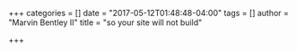 +++
categories = []
date = "2017-05-12T01:48:48-04:00"
tags = []
author = "Marvin Bentley II"
title = "so your site will not build"

+++

